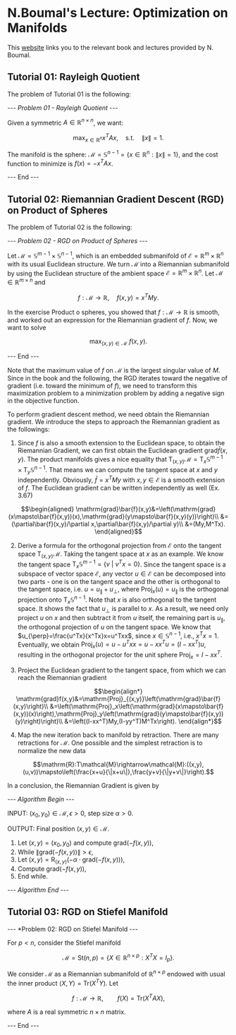 # N.Boumal's Lecture: Optimization on Manifolds

This [website](https://www.nicolasboumal.net/book/index.html) links you to the relevant book and lectures provided by N. Boumal.

## Tutorial 01: Rayleigh Quotient

The problem of Tutorial 01 is the following:

--- *Problem 01 - Rayleigh Quotient* ---

Given a symmetric $A\in\mathbb{R}^{n\times n}$, we want:

$$\max_{x\in\mathbb{R}^n}x^TAx,\quad \text{s.t.}\quad \|x\|=1.$$
 
The manifold is the sphere: $\mathcal{M}=\mathbb{S}^{n-1}=\{x\in\mathbb{R}^n:\|x\|=1\}$, and the cost function to minimize is $f(x)=-x^TAx$.

--- End ---

## Tutorial 02: Riemannian Gradient Descent (RGD) on Product of Spheres

The problem of Tutorial 02 is the following:

--- *Problem 02 - RGD on Product of Spheres* ---

Let $\mathcal{M}=\mathbb{S}^{m-1}\times\mathbb{S}^{n-1}$, which is an embedded submanifold of $\mathcal{E}=\mathbb{R}^m\times\mathbb{R}^n$ with its usual Euclidean structure. We turn $\mathcal{M}$ into a Riemannian submanifold by using the Euclidean structure of the ambient space $\mathcal{E}=\mathbb{R}^m\times\mathbb{R}^n$. Let $\mathcal{M}\in\mathbb{R}^{m\times n}$ and

$$f:\mathcal{M}\rightarrow\mathbb{R},\quad f(x,y)=x^TMy.$$
 
In the exercise Product o spheres, you showed that $f:\mathcal{M}\rightarrow\mathbb{R}$ is smooth, and worked out an expression for the Riemannian gradient of $f$. Now, we want to solve
 
$$\max_{(x,y)\in\mathcal{M}}\ f(x,y).$$

--- End ---

Note that the maximum value of $f$ on $\mathcal{M}$ is the largest singular value of $M$. Since in the book and the following, the RGD iterates toward the negative of gradient (i.e. toward the minimum of $f$), we need to transform this maximization problem to a minimization problem by adding a negative sign in the objective function.

To perform gradient descent method, we need obtain the Riemannian gradient. We introduce the steps to approach the Riemannian gradient as the followings:

1. Since $f$ is also a smooth extension to the Euclidean space, to obtain the Riemannian Gradient, we can first obtain the Euclidean gradient $\mathrm{grad}\bar{f}(x,y)$. The product manifolds gives a nice equality that $\text{T}_{(x,y)}\mathcal{M}=\text{T}_x\mathbb{S}^{m-1}\times\text{T}_y\mathbb{S}^{n-1}$. That means we can compute the tangent space at $x$ and $y$ independently. Obviously, $\bar{f}=x^TMy$ with $x,y\in\mathcal{E}$ is a smooth extension of $f$. The Euclidean gradient can be written independently as well (Ex. 3.67)
   
  $$\begin{aligned}
  \mathrm{grad}\bar{f}(x,y)&=\left(\mathrm{grad}(x\mapsto\bar{f}(x,y))(x),\mathrm{grad}(y\mapsto\bar{f}(x,y)(y))\right)\\
  &=(\partial\bar{f}(x,y)/\partial x,\partial\bar{f}(x,y)/\partial y)\\
  &=(My,M^Tx).
  \end{aligned}$$

2. Derive a formula for the orthogonal projection from $\mathcal{E}$ onto the tangent space $\text{T}_{(x,y)}\mathcal{M}$. Taking the tangent space at $x$ as an example. We know the tangent space $\mathrm{T}_x\mathbb{S}^{m-1}=\{v\ \vert\ v^Tx=0\}$. Since the tangent space is a subspace of vector space $\mathcal{E}$, any vector $u\in\mathcal{E}$ can be decomposed into two parts - one is on the tangent space and the other is orthogonal to the tangent space, i.e. $u=u_{\|}+u_{\perp}$, where $\mathrm{Proj}_x(u)=u_{\|}$ is the orthogonal projection onto $\mathrm{T}_x\mathbb{S}^{n-1}$. Note that $x$ is also orthogonal to the tangent space. It shows the fact that $u_{\perp}$ is parallel to $x$. As a result, we need only project $u$ on $x$ and then subtract it from $u$ itself, the remaining part is $u_{\|}$, the orthogonal projection of $u$ on the tangent space. We know that $u_{\perp}=\frac{u^Tx}{x^Tx}x=u^Txx$, since $x\in\mathbb{S}^{n-1}$, i.e., $x^Tx=1$. Eventually, we obtain $\mathrm{Proj}_x(u)=u-u^Txx=u-xx^Tu=(I-xx^T)u$, resulting in the orthogonal projector for the unit sphere $\mathrm{Proj}_x=I-xx^T$.

3. Project the Euclidean gradient to the tangent space, from which we can reach the Riemannian gradient
   
  $$\begin{align*}
  \mathrm{grad}f(x,y)&=\mathrm{Proj}_{(x,y)}\left(\mathrm{grad}\bar{f}(x,y)\right)\\
  &=\left(\mathrm{Proj}_x\left(\mathrm{grad}(x\mapsto\bar{f}(x,y))(x)\right),\mathrm{Proj}_y\left(\mathrm{grad}(y\mapsto\bar{f}(x,y))(y)\right)\right)\\
  &=\left((I-xx^T)My,(I-yy^T)M^Tx\right).
  \end{align*}$$

4. Map the new iteration back to manifold by retraction. There are many retractions for $\mathcal{M}$. One possible and the simplest retraction is to normalize the new data

  $$\mathrm{R}:T\mathcal{M}\rightarrow\mathcal{M}:((x,y),(u,v))\mapsto\left(\frac{x+u}{\|x+u\|},\frac{y+v}{\|y+v\|}\right).$$

In a conclusion, the Riemannian Gradient is given by

--- *Algorithm Begin* ---

INPUT: $(x_0,y_0)\in\mathcal{M},\epsilon>0$, step size $\alpha>0$.
 
OUTPUT: Final position $(x,y)\in\mathcal{M}$.

1. Let $(x,y)=(x_0,y_0)$ and compute $\mathrm{grad}(-f(x,y))$,
2. While $\|\mathrm{grad}(-f(x,y))\|>\epsilon$,
3. Let $(x,y)=\mathrm{R}_{(x,y)}(-\alpha\cdot\mathrm{grad}(-f(x,y)))$,
4. Compute $\mathrm{grad}(-f(x,y))$,
5. End while.

--- *Algorithm End* ---

## Tutorial 03: RGD on Stiefel Manifold

--- *Problem 02: RGD on Stiefel Manifold ---

For $p<n$, consider the Stiefel manifold

$$\mathcal{M}=\mathrm{St}(n,p)=\lbrace X\in\mathbb{R}^{n\times p}:X^TX=I_p\rbrace.$$

We consider $\mathcal{M}$ as a Riemannian submanifold of $\mathbb{R}^{n\times p}$ endowed with usual the inner product $\langle X,Y\rangle=\mathrm{Tr}(X^TY)$. Let

$$f:\mathcal{M}\rightarrow\mathbb{R},\qquad f(X)=\mathrm{Tr}(X^TAX),$$

where $A$ is a real symmetric $n\times n$ matrix.

--- End ---